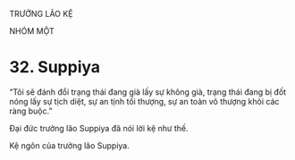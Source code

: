 TRƯỞNG LÃO KỆ

NHÓM MỘT

# 32. Suppiya

“Tôi sẽ đánh đổi trạng thái đang già lấy sự không già, trạng thái đang bị đốt nóng lấy sự tịch diệt, sự an tịnh tối thượng, sự an toàn vô thượng khỏi các ràng buộc.”

Đại đức trưởng lão Suppiya đã nói lời kệ như thế.

Kệ ngôn của trưởng lão Suppiya.
